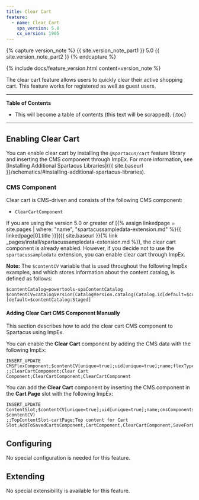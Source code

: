```yaml
---
title: Clear Cart
feature:
  - name: Clear Cart
    spa_version: 5.0
    cx_version: 1905
---
```


{% capture version_note %}
{{ site.version_note_part1 }} 5.0 {{ site.version_note_part2 }}
{% endcapture %}

{% include docs/feature_version.html content=version_note %}

The clear cart feature allows users to quickly clear their active shopping cart. This feature works for registered as well as guest users.

***

**Table of Contents**

- This will become a table of contents (this text will be scrapped).
{:toc}

***

## Enabling Clear Cart
You can enable clear cart by installing the `@spartacus/cart` feature library and inserting the CMS component through ImpEx. For more information, see [Installing Additional Spartacus Libraries]({{ site.baseurl }}/schematics/#installing-additional-spartacus-libraries).

### CMS Component

Clear cart is CMS-driven and consists of the following CMS component:

- `ClearCartComponent`

If you are using the version 5.0 or greater of [{% assign linkedpage = site.pages | where: "name", "spartacussampledata-extension.md" %}{{ linkedpage[0].title }}]({{ site.baseurl }}{% link _pages/install/spartacussampledata-extension.md %}), the clear cart component is already enabled. However, if you decide not to use the `spartacussampledata` extension, you can enable clear cart through ImpEx.

**Note:** The `$contentCV` variable that is used throughout the following ImpEx examples, and which stores information about the content catalog, is defined as follows:

```text
$contentCatalog=powertools-spaContentCatalog
$contentCV=catalogVersion(CatalogVersion.catalog(Catalog.id[default=$contentCatalog]),CatalogVersion.version[default=Staged])[default=$contentCatalog:Staged]
```

#### Adding Clear Cart CMS Component Manually

This section describes how to add the clear cart CMS component to Spartacus using ImpEx.

You can enable the **Clear Cart** component by adding the CMS data with the following ImpEx:

```text
INSERT_UPDATE CMSFlexComponent;$contentCV[unique=true];uid[unique=true];name;flexType;&componentRef
;;ClearCartComponent;Clear Cart Component;ClearCartComponent;ClearCartComponent
```

You can add the **Clear Cart** component by inserting the CMS component in the **Cart Page** slot with the following ImpEx:

```text
INSERT_UPDATE ContentSlot;$contentCV[unique=true];uid[unique=true];name;cmsComponents(uid, $contentCV)
;;TopContentSlot-cartPage;Top content for Cart Slot;AddToSavedCartsComponent,CartComponent,ClearCartComponent,SaveForLaterComponent,ImportExportOrderEntriesComponent
```
## Configuring

No special configuration is needed for this feature.

## Extending

No special extensibility is available for this feature.

